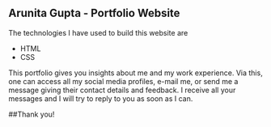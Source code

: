 ## Arunita Gupta - Portfolio Website

The technologies I have used to build this website are

<ul>
<li>HTML</li>
<li>CSS</li>
</ul>

This portfolio gives you insights about me and my work experience.
Via this, one can access all my social media profiles, e-mail me, or send me a message giving their contact details and feedback.
I receive all your messages and I will try to reply to you as soon as I can.

##Thank you!
